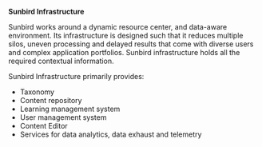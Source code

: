 **Sunbird Infrastructure**

Sunbird works around a dynamic resource center, and data-aware environment. Its infrastructure is designed such that it reduces multiple silos, uneven processing and delayed results that come with diverse users and complex application portfolios. Sunbird infrastructure holds all the required contextual information. 

Sunbird Infrastructure primarily provides:

+ Taxonomy
+ Content repository 
+ Learning management system
+ User management system
+ Content Editor
+ Services for data analytics, data exhaust and telemetry
